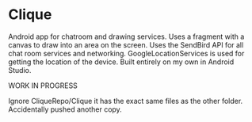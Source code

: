 # Clique
Android app for chatroom and drawing services. Uses a fragment with a canvas to draw into an area on the screen.
Uses the SendBird API for all chat room services and networking. GoogleLocationServices is used for getting the location
of the device. Built entirely on my own in Android Studio.

WORK IN PROGRESS

Ignore CliqueRepo/Clique it has the exact same files as the other folder. Accidentally pushed another copy.
